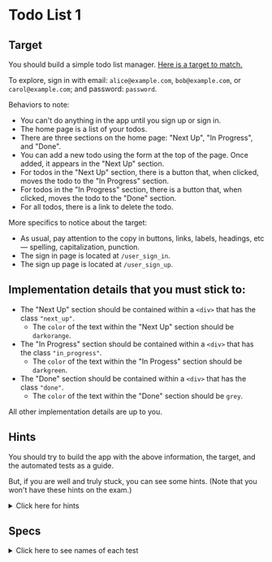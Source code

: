 # Todo List 1

## Target

You should build a simple todo list manager. [Here is a target to match.](https://todo-list-1.matchthetarget.com)

To explore, sign in with email: `alice@example.com`, `bob@example.com`, or `carol@example.com`; and password: `password`.

Behaviors to note:

- You can't do anything in the app until you sign up or sign in.
- The home page is a list of your todos.
- There are three sections on the home page: "Next Up", "In Progress", and "Done".
- You can add a new todo using the form at the top of the page. Once added, it appears in the "Next Up" section.
- For todos in the "Next Up" section, there is a button that, when clicked, moves the todo to the "In Progress" section.
- For todos in the "In Progress" section, there is a button that, when clicked, moves the todo to the "Done" section.
- For all todos, there is a link to delete the todo.

More specifics to notice about the target:

- As usual, pay attention to the copy in buttons, links, labels, headings, etc — spelling, capitalization, punction.
- The sign in page is located at `/user_sign_in`.
- The sign up page is located at `/user_sign_up`.

## Implementation details that you must stick to:

- The "Next Up" section should be contained within a `<div>` that has the class `"next_up"`.
    - The `color` of the text within the "Next Up" section should be `darkorange`.
- The "In Progress" section should be contained within a `<div>` that has the class `"in_progress"`.
    - The `color` of the text within the "In Progess" section should be `darkgreen`.
- The "Done" section should be contained within a `<div>` that has the class `"done"`.
    - The `color` of the text within the "Done" section should be `grey`.

All other implementation details are up to you.

## Hints

You should try to build the app with the above information, the target, and the automated tests as a guide.

But, if you are well and truly stuck, you can see some hints. (Note that you won't have these hints on the exam.)

<details>
<summary>Click here for hints</summary>

## Data model

One possible data model for this application is as follows:

```
                                          ┌───────────────────────┐
┌──────────────────────────┐              │                       │
│                          │              │ Todo                  │
│ User                     │              │ ----                  │
│ ----                     │              │ id (integer)          │
│ id (integer)             │             ╱│ content (string)      │
│ email (string)           │┼┼──────────○─│ status (string)       │
│ password_digest (string) │             ╲│ user_id (integer)     │
│ created_at (datetime)    │              │ created_at (datetime) │
│ updated_at (datetime)    │              │ updated_at (datetime) │
│                          │              │                       │
└──────────────────────────┘              └───────────────────────┘
```
</details>


## Specs
<details>
  <summary>Click here to see names of each test</summary>

<li>The home page has an h1 element with the text "Your todo list"

<li>The home page has an h2 element with the text "Add a new todo"

<li>The home page has an h2 element with the text "Next Up"

<li>The home page has an h2 element with the text "In Progress"

<li>The home page has an h2 element with the text "Done"

<li>The home page has a form that adds a new item to the todo list

<li>The home page has a form that creates a todo item, and moves it to the "Next Up" section

<li>The Next Up section has a div element with the class "next_up"

<li>The Next Up section has the color of all text styled as darkorange

<li>The Next Up section has a form that updates a todo item, and moves it to the "In Progress" section

<li>The Next Up section displays todo items in a <li> element

<li>The Next Up section displays the created at time for each todo items

<li>The Next Up section has a link to delete a todo item with the text 'Delete'

<li>The In Progress section has a div element with the class "in_progress"

<li>The In Progress section has the color of all text styled as darkgreen

<li>The In Progress section has a form that updates a todo item, and moves it to the "Done" section

<li>The In Progress section displays todo items in a <li> element

<li>The In Progress section displays the updated at time for each todo items

<li>The In Progress section has a link to delete a todo item with the text 'Delete'

<li>The Done section has a div element with the class "done"

<li>The Done section has the color of all text styled as grey

<li>The Done section displays todo items in a <li> element

<li>The Done section displays the formatted updated at time for each todo items

<li>The Done section has a link to delete a todo item with the text 'Delete'

<li>Finished in 4.24 seconds (files took 0.83411 seconds to load)
<li>24 examples, 0 failures

</details>
